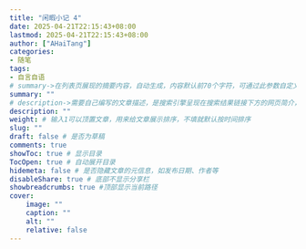 ```yaml
---
title: "闲暇小记 4"
date: 2025-04-21T22:15:43+08:00
lastmod: 2025-04-21T22:15:43+08:00
author: ["AHaiTang"]
categories:
- 随笔
tags:
- 自言自语
# summary->在列表页展现的摘要内容，自动生成，内容默认前70个字符，可通过此参数自定义，一般无需专门设置
summary: ""
# description->需要自己编写的文章描述，是搜索引擎呈现在搜索结果链接下方的网页简介，建议设置
description: ""
weight: # 输入1可以顶置文章，用来给文章展示排序，不填就默认按时间排序
slug: ""
draft: false # 是否为草稿
comments: true
showToc: true # 显示目录
TocOpen: true # 自动展开目录
hidemeta: false # 是否隐藏文章的元信息，如发布日期、作者等
disableShare: true # 底部不显示分享栏
showbreadcrumbs: true #顶部显示当前路径
cover:
    image: ""
    caption: ""
    alt: ""
    relative: false
---
```




